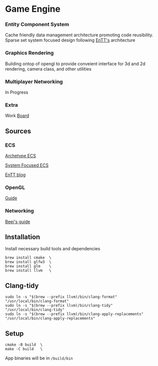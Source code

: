 # Game Engine

### Entity Component System
Cache friendly data management architecture promoting code reusibility.
Sparse set system focused design following [EnTT's](https://github.com/skypjack/entt) 
architecture

### Graphics Rendering
Building ontop of opengl to provide conveient interface for 3d and 2d rendering, camera class, and other utilities

### Multiplayer Networking
In Progress

### Extra
Work [Board](https://trello.com/b/ECVEo80Q)

## Sources
### ECS
[Archetype ECS](https://austinmorlan.com/posts/entity_component_system/)

[System Focused ECS](https://github.com/skypjack/entt)

[EnTT blog](https://skypjack.github.io/2019-04-12-entt-tips-and-tricks-part-1/)

### OpenGL
[Guide](https://learnopengl.com/)

### Networking
[Beej's guide](https://beej.us/guide/bgnet/pdf/bgnet_usl_c_1.pdf)



## Installation
Install necessary build tools and dependencies
```
brew install cmake  \
brew install glfw3  \
brew install glm    \
brew install llvm   \
```

## Clang-tidy
```
sudo ln -s "$(brew --prefix llvm)/bin/clang-format" "/usr/local/bin/clang-format"
sudo ln -s "$(brew --prefix llvm)/bin/clang-tidy" "/usr/local/bin/clang-tidy"
sudo ln -s "$(brew --prefix llvm)/bin/clang-apply-replacements" "/usr/local/bin/clang-apply-replacements"
```

## Setup
```
cmake -B build  \
make -C build   \
```

App binaries will be in `/build/bin`

